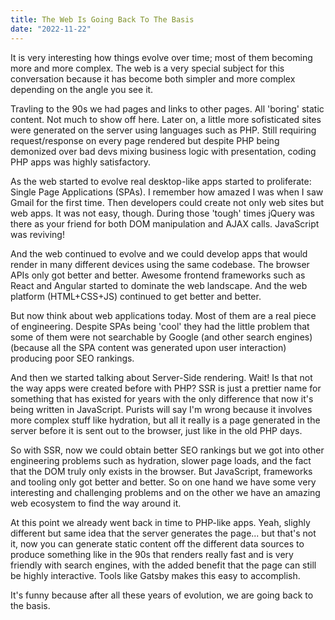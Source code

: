 ```yaml
---
title: The Web Is Going Back To The Basis
date: "2022-11-22"
---
```


It is very interesting how things evolve over time; most of them becoming more and more complex. The web is a very special subject for this conversation because it has become both simpler and more complex depending on the angle you see it. 

Travling to the 90s we had pages and links to other pages. All 'boring' static content. Not much to show off here. Later on, a little more sofisticated sites were generated on the server using languages such as PHP. Still requiring request/response on every page rendered but despite PHP being demonized over bad devs mixing business logic with presentation, coding PHP apps was highly satisfactory.

As the web started to evolve real desktop-like apps started to proliferate: Single Page Applications (SPAs). I remember how amazed I was when I saw Gmail for the first time. Then developers could create not only web sites but web apps. It was not easy, though. During those 'tough' times jQuery was there as your friend for both DOM manipulation and AJAX calls. JavaScript was reviving!

And the web continued to evolve and we could develop apps that would render in many different devices using the same codebase. The browser APIs only got better and better. Awesome frontend frameworks such as React and Angular started to dominate the web landscape. And the web platform (HTML+CSS+JS) continued to get better and better.

But now think about web applications today. Most of them are a real piece of engineering. Despite SPAs being 'cool' they had the little problem that some of them were not searchable by Google (and other search engines) (because all the SPA content was generated upon user interaction) producing poor SEO rankings.

And then we started talking about Server-Side rendering. Wait! Is that not the way apps were created before with PHP? SSR is just a prettier name for something that has existed for years with the only difference that now it's being written in JavaScript. Purists will say I'm wrong because it involves more complex stuff like hydration, but all it really is a page generated in the server before it is sent out to the browser, just like in the old PHP days.

So with SSR, now we could obtain better SEO rankings but we got into other engineering problems such as hydration, slower page loads, and the fact that the DOM truly only exists in the browser. But JavaScript, frameworks and tooling only got better and better. So on one hand we have some very interesting and challenging problems and on the other we have an amazing web ecosystem to find the way around it.

At this point we already went back in time to PHP-like apps. Yeah, slighly different but same idea that the server generates the page... but that's not it, now you can generate static content off the different data sources to produce something like in the 90s that renders really fast and is very friendly with search engines, with the added benefit that the page can still be highly interactive. Tools like Gatsby makes this easy to accomplish. 

It's funny because after all these years of evolution, we are going back to the basis.
